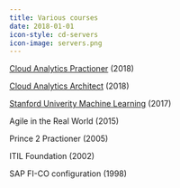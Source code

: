 ```yaml
---
title: Various courses
date: 2018-01-01
icon-style: cd-servers
icon-image: servers.png
---
```

[Cloud Analytics Practioner](https://verify.skilljar.com/c/w3imae6kwhig) (2018)

[Cloud Analytics Architect](https://verify.skilljar.com/c/3wva4fua6haf) (2018)

[Stanford Univerity Machine Learning](https://www.coursera.org/account/accomplishments/verify/8M923835BCDN) (2017)

Agile in the Real World (2015)

Prince 2 Practioner (2005)

ITIL Foundation (2002)

SAP FI-CO configuration (1998)